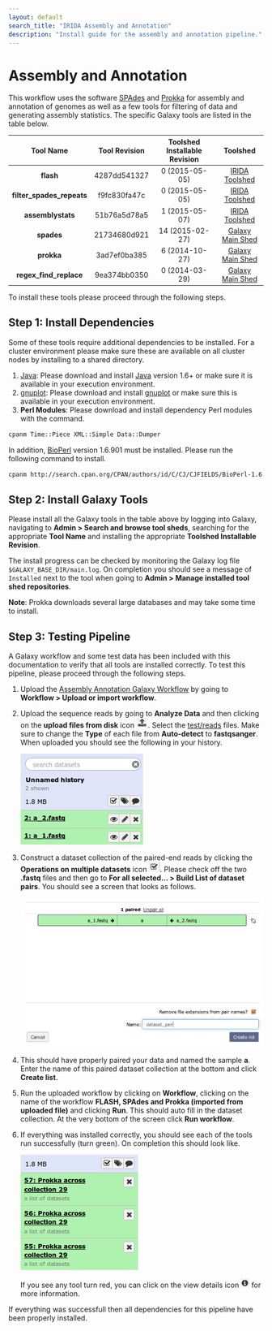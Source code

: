 ```yaml
---
layout: default
search_title: "IRIDA Assembly and Annotation"
description: "Install guide for the assembly and annotation pipeline."
---
```


Assembly and Annotation
=======================

This workflow uses the software [SPAdes][] and [Prokka][] for assembly and annotation of genomes as well as a few tools for filtering of data and generating assembly statistics.  The specific Galaxy tools are listed in the table below.

| Tool Name                 | Tool Revision | Toolshed Installable Revision | Toolshed             |
|:-------------------------:|:-------------:|:-----------------------------:|:--------------------:|
| **flash**                 | 4287dd541327  | 0 (2015-05-05)                | [IRIDA Toolshed][]   |
| **filter_spades_repeats** | f9fc830fa47c  | 0 (2015-05-05)                | [IRIDA Toolshed][]   |
| **assemblystats**         | 51b76a5d78a5  | 1 (2015-05-07)                | [IRIDA Toolshed][]   |
| **spades**                | 21734680d921  | 14 (2015-02-27)               | [Galaxy Main Shed][] |
| **prokka**                | 3ad7ef0ba385  | 6 (2014-10-27)                | [Galaxy Main Shed][] |
| **regex_find_replace**    | 9ea374bb0350  | 0 (2014-03-29)                | [Galaxy Main Shed][] |

To install these tools please proceed through the following steps.

## Step 1: Install Dependencies

Some of these tools require additional dependencies to be installed.  For a cluster environment please make sure these are available on all cluster nodes by installing to a shared directory.

1. [Java][]:  Please download and install [Java][] version 1.6+ or make sure it is available in your execution environment.
2. [gnuplot][]: Please download and install [gnuplot][] or make sure this is available in your execution environment.
2. **Perl Modules**: Please download and install dependency Perl modules with the command.

```bash
cpanm Time::Piece XML::Simple Data::Dumper
```

In addition, [BioPerl][] version 1.6.901 must be installed.  Please run the following command to install.

```bash
cpanm http://search.cpan.org/CPAN/authors/id/C/CJ/CJFIELDS/BioPerl-1.6.901.tar.gz
```

## Step 2: Install Galaxy Tools

Please install all the Galaxy tools in the table above by logging into Galaxy, navigating to **Admin > Search and browse tool sheds**, searching for the appropriate **Tool Name** and installing the appropriate **Toolshed Installable Revision**.

The install progress can be checked by monitoring the Galaxy log file `$GALAXY_BASE_DIR/main.log`.  On completion you should see a message of `Installed` next to the tool when going to **Admin > Manage installed tool shed repositories**.

**Note**: Prokka downloads several large databases and may take some time to install.

## Step 3: Testing Pipeline

A Galaxy workflow and some test data has been included with this documentation to verify that all tools are installed correctly.  To test this pipeline, please proceed through the following steps.

1. Upload the [Assembly Annotation Galaxy Workflow][] by going to **Workflow > Upload or import workflow**.
2. Upload the sequence reads by going to **Analyze Data** and then clicking on the **upload files from disk** icon ![upload-icon][].  Select the [test/reads][] files.  Make sure to change the **Type** of each file from **Auto-detect** to **fastqsanger**.  When uploaded you should see the following in your history.

    ![upload-history][]

3. Construct a dataset collection of the paired-end reads by clicking the **Operations on multiple datasets** icon ![datasets-icon][].  Please check off the two **.fastq** files and then go to **For all selected... > Build List of dataset pairs**.  You should see a screen that looks as follows.

    ![dataset-pair-screen][]

4. This should have properly paired your data and named the sample **a**.  Enter the name of this paired dataset collection at the bottom and click **Create list**.
5. Run the uploaded workflow by clicking on **Workflow**, clicking on the name of the workflow **FLASH, SPAdes and Prokka (imported from uploaded file)** and clicking **Run**.  This should auto fill in the dataset collection.  At the very bottom of the screen click **Run workflow**.
6. If everything was installed correctly, you should see each of the tools run successfully (turn green).  On completion this should look like.

    ![workflow-success][]

    If you see any tool turn red, you can click on the view details icon ![view-details-icon][] for more information.

If everything was successfull then all dependencies for this pipeline have been properly installed.

[SPAdes]: http://bioinf.spbau.ru/spades
[Prokka]: http://www.vicbioinformatics.com/software.prokka.shtml
[Galaxy Main Shed]: http://toolshed.g2.bx.psu.edu/
[IRIDA Toolshed]: https://irida.corefacility.ca/galaxy-shed
[Java]: http://www.oracle.com/technetwork/java/javase/downloads/index.html
[gnuplot]: http://www.gnuplot.info/
[BioPerl]: http://www.bioperl.org/wiki/Main_Page
[Assembly Annotation Galaxy Workflow]: ../test/assembly-annotation/assembly-annotation.ga
[upload-icon]: ../test/snvphyl/images/upload-icon.jpg
[test/reads]: ../test/assembly-annotation/reads
[upload-history]: ../test/assembly-annotation/images/upload-history.jpg
[datasets-icon]: ../test/snvphyl/images/datasets-icon.jpg
[dataset-pair-screen]: ../test/assembly-annotation/images/dataset-pair-screen.jpg
[workflow-success]: ../test/assembly-annotation/images/workflow-success.png
[view-details-icon]: ../test/snvphyl/images/view-details-icon.jpg
